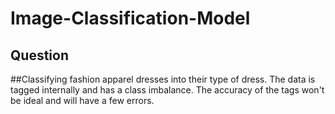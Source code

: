 # Image-Classification-Model

## Question
##Classifying fashion apparel dresses into their type of dress. The data is tagged internally and has a class imbalance. The accuracy of the tags won't be ideal and will have a few errors.
